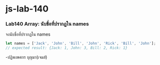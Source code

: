 # js-lab-140
### Lab140 Array: นับชื่อที่ปรากฏใน names
จงนับชื่อที่ปรากฏใน names

```JavaScript
let names = ['Jack', 'John', 'Bill', 'John', 'Rick', 'Bill', 'John'];
// expected result: {Jack: 1, John: 3, Bill: 2, Rick: 1}
```
-ปฏิพงษศกร บุญมา(เจมส์)
